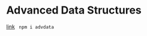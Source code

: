 # Advanced Data Structures
[link](https://drive.google.com/drive/folders/17BUPe-qA436em2St1FBWgXwAazVdyEk1?usp=sharing)
    ``` 
    npm i advdata
    ```
